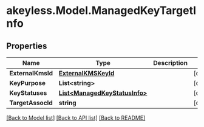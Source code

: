 # akeyless.Model.ManagedKeyTargetInfo
## Properties

Name | Type | Description | Notes
------------ | ------------- | ------------- | -------------
**ExternalKmsId** | [**ExternalKMSKeyId**](ExternalKMSKeyId.md) |  | [optional] 
**KeyPurpose** | **List&lt;string&gt;** |  | [optional] 
**KeyStatuses** | [**List&lt;ManagedKeyStatusInfo&gt;**](ManagedKeyStatusInfo.md) |  | [optional] 
**TargetAssocId** | **string** |  | [optional] 

[[Back to Model list]](../README.md#documentation-for-models) [[Back to API list]](../README.md#documentation-for-api-endpoints) [[Back to README]](../README.md)

